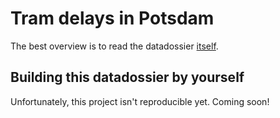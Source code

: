# Tram delays in Potsdam

The best overview is to read the datadossier [itself](https://erictapen.name/infoviz-ss-20/index.html).

## Building this datadossier by yourself

Unfortunately, this project isn't reproducible yet. Coming soon!

